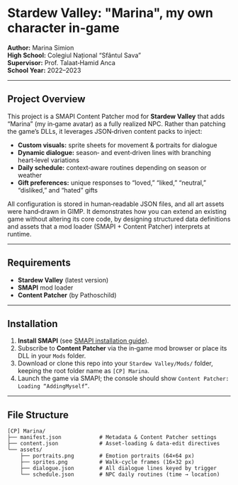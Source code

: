# Stardew Valley: "Marina", my own character in-game

**Author:** Marina Simion  
**High School:** Colegiul Național “Sfântul Sava”  
**Supervisor:** Prof. Talaat‑Hamid Anca  
**School Year:** 2022–2023  

---

## Project Overview

This project is a SMAPI Content Patcher mod for **Stardew Valley** that adds “Marina” (my in‑game avatar) as a fully realized NPC. Rather than patching the game’s DLLs, it leverages JSON‑driven content packs to inject:

- **Custom visuals:** sprite sheets for movement & portraits for dialogue  
- **Dynamic dialogue:** season‑ and event‑driven lines with branching heart‑level variations  
- **Daily schedule:** context‑aware routines depending on season or weather  
- **Gift preferences:** unique responses to “loved,” “liked,” “neutral,” “disliked,” and “hated” gifts    

All configuration is stored in human‑readable JSON files, and all art assets were hand‑drawn in GIMP. It demonstrates how you can extend an existing game without altering its core code, by designing structured data definitions and assets that a mod loader (SMAPI + Content Patcher) interprets at runtime.

---

## Requirements

- **Stardew Valley** (latest version)  
- **SMAPI** mod loader  
- **Content Patcher** (by Pathoschild)  

---

## Installation

1. **Install SMAPI** (see [SMAPI installation guide](https://smapi.io/)).  
2. Subscribe to **Content Patcher** via the in‑game mod browser or place its DLL in your `Mods` folder.  
3. Download or clone this repo into your `Stardew Valley/Mods/` folder, keeping the root folder name as `[CP] Marina`.  
4. Launch the game via SMAPI; the console should show `Content Patcher: Loading “AddingMyself”`.

---

## File Structure

```text
[CP] Marina/
├── manifest.json            # Metadata & Content Patcher settings
├── content.json             # Asset-loading & data-edit directives
└── assets/
    ├── portraits.png        # Emotion portraits (64×64 px)
    ├── sprites.png          # Walk-cycle frames (16×32 px)
    ├── dialogue.json        # All dialogue lines keyed by trigger
    └── schedule.json        # NPC daily routines (time → location)
